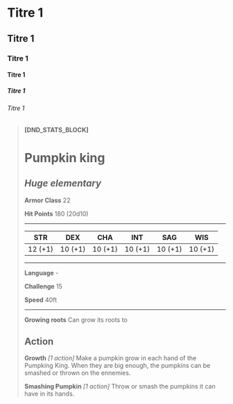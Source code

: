 # Titre 1
## Titre 1
### Titre 1
#### Titre 1
##### Titre 1
###### Titre 1

> **[DND_STATS_BLOCK]**
> # Pumpkin king
> *Huge elementary*
> ---
>
> **Armor Class** 22
>
> **Hit Points** 180 (20d10)
>
> ---
>
> |STR|DEX|CHA|INT|SAG|WIS|
> |---|---|---|---|---|---|
> |12 (+1)|10 (+1)|10 (+1)|10 (+1)|10 (+1)|10 (+1)|
>
> ---
>
> **Language** -
>
> **Challenge** 15
>
> **Speed** 40ft
>
> ---
>
> **Growing roots** Can grow its roots to
>
> ## Action
> **Growth** *[1 action]* Make a pumpkin grow in each hand of the Pumpking King. When they are big enough, the pumpkins can be smashed or thrown on the ennemies.
>
> **Smashing Pumpkin** *[1 action]* Throw or smash the pumpkins it can have in its hands. 
